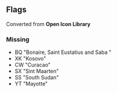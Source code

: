 ## Flags 

Converted from **Open Icon Library** 


### Missing 

- BQ	"Bonaire, Saint Eustatius and Saba "
- XK	"Kosovo"
- CW	"Curacao"
- SX	"Sint Maarten"
- SS	"South Sudan"
- YT	"Mayotte"

